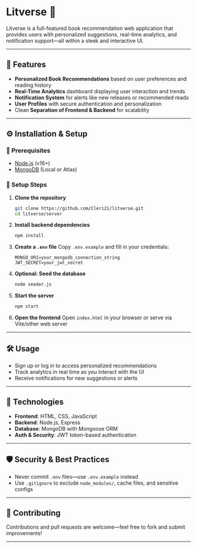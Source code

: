 
# Litverse 📖

Litverse is a full-featured book recommendation web application that provides users with personalized suggestions, real-time analytics, and notification support—all within a sleek and interactive UI.

---

## 🚀 Features

- **Personalized Book Recommendations** based on user preferences and reading history  
- **Real-Time Analytics** dashboard displaying user interaction and trends  
- **Notification System** for alerts like new releases or recommended reads  
- **User Profiles** with secure authentication and personalization  
- Clean **Separation of Frontend & Backend** for scalability  

---

## ⚙️ Installation & Setup

### 🔧 Prerequisites

* [Node.js](https://nodejs.org/) (v16+)
* [MongoDB](https://www.mongodb.com/) (Local or Atlas)

### 🔨 Setup Steps

1. **Clone the repository**

   ```bash
   git clone https://github.com/Cleri21/litverse.git
   cd litverse/server
   ```

2. **Install backend dependencies**

   ```bash
   npm install
   ```

3. **Create a `.env` file**
   Copy `.env.example` and fill in your credentials:

   ```
   MONGO_URI=your_mongodb_connection_string
   JWT_SECRET=your_jwt_secret
   ```

4. **Optional: Seed the database**

   ```bash
   node seeder.js
   ```

5. **Start the server**

   ```bash
   npm start
   ```

6. **Open the frontend**
   Open `index.html` in your browser or serve via Vite/other web server

---

## 🛠️ Usage

* Sign up or log in to access personalized recommendations
* Track analytics in real time as you interact with the UI
* Receive notifications for new suggestions or alerts

---

## 🧰 Technologies

* **Frontend**: HTML, CSS, JavaScript
* **Backend**: Node.js, Express
* **Database**: MongoDB with Mongoose ORM
* **Auth & Security**: JWT token-based authentication

---

## 🛡️ Security & Best Practices

* Never commit `.env` files—use `.env.example` instead
* Use `.gitignore` to exclude `node_modules/`, cache files, and sensitive configs

---

## 🤝 Contributing

Contributions and pull requests are welcome—feel free to fork and submit improvements!

---

